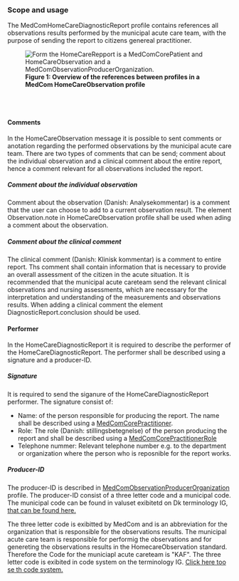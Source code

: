 ### Scope and usage 
The MedComHomeCareDiagnosticReport profile contains references all observations results performed by the municipal acute care team, with the purpose of sending the report to citizens genereal practitioner. 

<figure>
<img alt="Form the HomeCareRepport is a MedComCorePatient and HomeCareObservation and a MedComObservationProducerOrganization. " src="./HomeCareObservation/HomeCareObsProfile.svg" style="float:none; display:block; margin-left:auto; margin-right:auto;" id="Fig1"/>
<figcaption text-align="center"><b>Figure 1: Overview of the references between profiles in a MedCom HomeCareObservation profile </b></figcaption>
</figure>
<br>
<br>

#### Comments 
In the HomeCareObservation message it is possible to sent comments or anotation regarding the performed observations by the municipal acute care team. There are two types of comments that can be send; comment about the individual observation and a clinical comment about the entire report, hence a comment relevant for all observations included the report. 

##### Comment about the individual observation
Comment about the observation (Danish: Analysekommentar) is a comment that the user can choose to add to a current observation result. The element Observation.note in HomeCareObservation profile shall be used when ading a comment about the observation. 

##### Comment about the clinical comment
The clinical comment (Danish: Klinisk kommentar) is a comment to entire report. Ths comment shall contain information that is necessary to provide an overall assessment of the citizen in the acute situation. It is recommended that the municipal acute careteam send the relevant clinical observations and nursing assessments, which are necessary for the interpretation and understanding of the measurements and observations results. When adding a clinical comment the element DiagnosticReport.conclusion should be used. 

#### Performer 
In the HomeCareDiagnosticReport it is required to describe the performer of the HomeCareDiagnosticReport. The performer shall be described using a signature and a producer-ID.

##### Signature
It is required to send the siganure of the HomeCareDiagnosticReport performer. The signature consist of: 
* Name: of the person responsible for producing the report. The name shall be described using a [MedComCorePractitioner](https://medcomfhir.dk/ig/core/StructureDefinition-medcom-core-practitioner.html).
* Role: The role (Danish: stillingsbetegnelse) of the person producing the report and shall be described using a [MedComCorePractitionerRole](https://medcomfhir.dk/ig/core/StructureDefinition-medcom-core-practitionerrole.html) 
* Telephone nummer: Relevant telephone number e.g. to the department or organization where the person who is reposnible for the report works. 

##### Producer-ID
The producer-ID is described in [MedComObservationProducerOrganization](http://medcomfhir.dk/ig/homecareobservation/StructureDefinition/medcom-core-observationporducerorg) profile. 
The producer-ID consist of a three letter code and a municipal code. The municipal code can be found in valuset exibitetd on Dk terminology IG, <a href ="http://hl7.dk/fhir/core/ValueSet/dk-core-MunicipalityCodes">that can be found here.</a>

The three letter code is exibitted by MedCom and is an abbreviation for the organization that is responsible for the observations results. The municipal acute care team  is responsible for performig the observations and for genereting the observations results in the HomecareObservation standard. Therefore the Code for the municiapl acute careteam is "KAF". 
The three letter code is exibited in code system on the terminology IG. <a href= "http://medcomfhir.dk/ig/terminology/CodeSystem/MedComProducentID">Click here too se th code system. </a>


